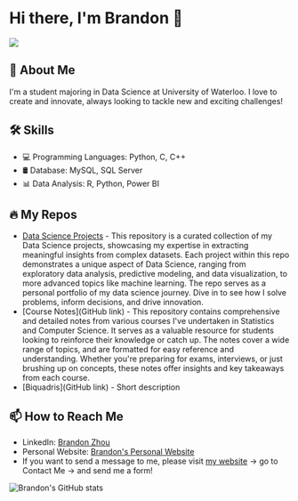 <!-- ### Hi there 👋 -->

<!--
**brandonzhou2002/brandonzhou2002** is a ✨ _special_ ✨ repository because its `README.md` (this file) appears on your GitHub profile.

Here are some ideas to get you started:

- 🔭 I’m currently working on ...
- 🌱 I’m currently learning ...
- 👯 I’m looking to collaborate on ...
- 🤔 I’m looking for help with ...
- 💬 Ask me about ...
- 📫 How to reach me: ...
- 😄 Pronouns: ...
- ⚡ Fun fact: ...
-->

# Hi there, I'm Brandon 👋

![](https://komarev.com/ghpvc/?username=brandonzhou2002)

## 🚀 About Me
I'm a student majoring in Data Science at University of Waterloo. I love to create and innovate, always looking to tackle new and exciting challenges!

## 🛠 Skills
- 💻 Programming Languages: Python, C, C++
- 🛢 Database: MySQL, SQL Server
- 📊 Data Analysis: R, Python, Power BI

## 🔥 My Repos
- [Data Science Projects](https://github.com/brandonzhou2002/data-science-project) - This repository is a curated collection of my Data Science projects, showcasing my expertise in extracting meaningful insights from complex datasets. Each project within this repo demonstrates a unique aspect of Data Science, ranging from exploratory data analysis, predictive modeling, and data visualization, to more advanced topics like machine learning. The repo serves as a personal portfolio of my data science journey. Dive in to see how I solve problems, inform decisions, and drive innovation.
- [Course Notes](GitHub link) - This repository contains comprehensive and detailed notes from various courses I've undertaken in Statistics and Computer Science. It serves as a valuable resource for students looking to reinforce their knowledge or catch up. The notes cover a wide range of topics, and are formatted for easy reference and understanding. Whether you're preparing for exams, interviews, or just brushing up on concepts, these notes offer insights and key takeaways from each course.
- [Biquadris](GitHub link) - Short description

## 📫 How to Reach Me
- LinkedIn: [Brandon Zhou](linkedin.com/in/zihaozhou)
- Personal Website: [Brandon's Personal Website](student.math.uwaterloo.ca/~z458zhou/)
- If you want to send a message to me, please visit [my website](student.math.uwaterloo.ca/~z458zhou/) -> go to Contact Me -> and send me a form!

![Brandon's GitHub stats](https://github-readme-stats.vercel.app/api?username=brandonzhou2002&show_icons=true&theme=radical)
